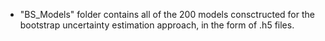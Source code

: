 * "BS_Models" folder contains all of the 200 models consctructed for the bootstrap uncertainty estimation approach, in the form of .h5 files.
